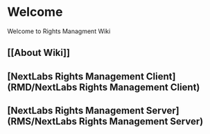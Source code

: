 # Welcome

Welcome to Rights Managment Wiki

## [[About Wiki]]
## [NextLabs Rights Management Client](RMD/NextLabs Rights Management Client)
## [NextLabs Rights Management Server](RMS/NextLabs Rights Management Server)